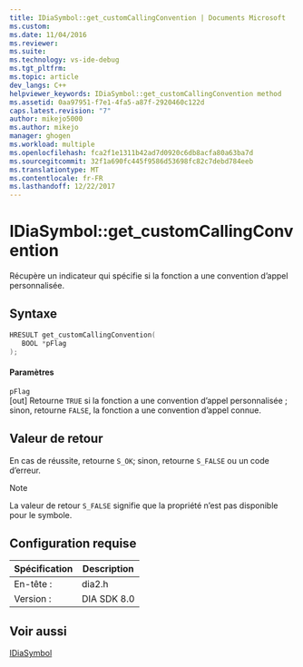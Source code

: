 ```yaml
---
title: IDiaSymbol::get_customCallingConvention | Documents Microsoft
ms.custom: 
ms.date: 11/04/2016
ms.reviewer: 
ms.suite: 
ms.technology: vs-ide-debug
ms.tgt_pltfrm: 
ms.topic: article
dev_langs: C++
helpviewer_keywords: IDiaSymbol::get_customCallingConvention method
ms.assetid: 0aa97951-f7e1-4fa5-a87f-2920460c122d
caps.latest.revision: "7"
author: mikejo5000
ms.author: mikejo
manager: ghogen
ms.workload: multiple
ms.openlocfilehash: fca2f1e1311b42ad7d0920c6db8acfa80a63ba7d
ms.sourcegitcommit: 32f1a690fc445f9586d53698fc82c7debd784eeb
ms.translationtype: MT
ms.contentlocale: fr-FR
ms.lasthandoff: 12/22/2017
---
```

# <a name="idiasymbolgetcustomcallingconvention"></a>IDiaSymbol::get_customCallingConvention
Récupère un indicateur qui spécifie si la fonction a une convention d’appel personnalisée.  
  
## <a name="syntax"></a>Syntaxe  
  
```C++  
HRESULT get_customCallingConvention(  
   BOOL *pFlag  
);  
```  
  
#### <a name="parameters"></a>Paramètres  
 `pFlag`  
 [out] Retourne `TRUE` si la fonction a une convention d’appel personnalisée ; sinon, retourne `FALSE`, la fonction a une convention d’appel connue.  
  
## <a name="return-value"></a>Valeur de retour  
 En cas de réussite, retourne `S_OK`; sinon, retourne `S_FALSE` ou un code d’erreur.  
  
> [!NOTE]
>  La valeur de retour `S_FALSE` signifie que la propriété n’est pas disponible pour le symbole.  
  
## <a name="requirements"></a>Configuration requise  
  
|Spécification|Description|  
|-----------------|-----------------|  
|En-tête :|dia2.h|  
|Version :|DIA SDK 8.0|  
  
## <a name="see-also"></a>Voir aussi  
 [IDiaSymbol](../../debugger/debug-interface-access/idiasymbol.md)